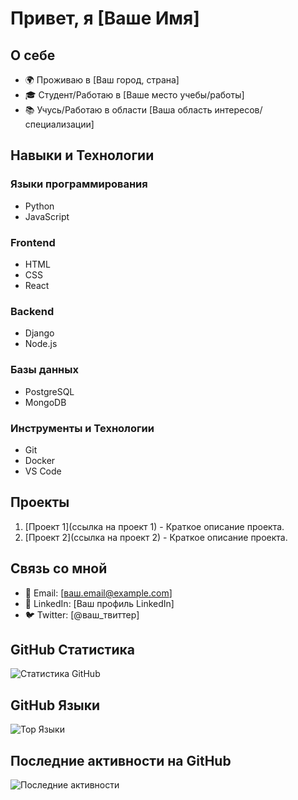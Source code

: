 # Привет, я [Ваше Имя]

## О себе
- 🌍 Проживаю в [Ваш город, страна]
- 🎓 Студент/Работаю в [Ваше место учебы/работы]
- 📚 Учусь/Работаю в области [Ваша область интересов/специализации]

## Навыки и Технологии
### Языки программирования
- <i class="fab fa-python"></i> Python
- <i class="fab fa-js"></i> JavaScript

### Frontend
- <i class="fab fa-html5"></i> HTML
- <i class="fab fa-css3-alt"></i> CSS
- <i class="fab fa-react"></i> React

### Backend
- <i class="fab fa-python"></i> Django
- <i class="fab fa-node-js"></i> Node.js

### Базы данных
- <i class="fas fa-database"></i> PostgreSQL
- <i class="fas fa-database"></i> MongoDB

### Инструменты и Технологии
- <i class="fab fa-git"></i> Git
- <i class="fab fa-docker"></i> Docker
- <i class="fas fa-code"></i> VS Code

## Проекты
1. [Проект 1](ссылка на проект 1) - Краткое описание проекта.
2. [Проект 2](ссылка на проект 2) - Краткое описание проекта.

## Связь со мной
- 📧 Email: [ваш.email@example.com]
- 💼 LinkedIn: [Ваш профиль LinkedIn]
- 🐦 Twitter: [@ваш_твиттер]

## GitHub Статистика
![Статистика GitHub](https://github-readme-stats.vercel.app/api?username=ваш_пользователь)

## GitHub Языки
![Top Языки](https://github-readme-stats.vercel.app/api/top-langs/?username=ваш_пользователь)

## Последние активности на GitHub
![Последние активности](https://activity-graph.herokuapp.com/graph?username=ваш_пользователь)
